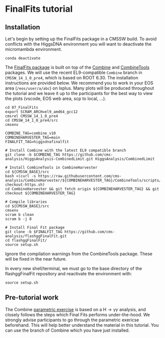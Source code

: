 # FinalFits tutorial

## Installation
Let's begin by setting up the FinalFits package in a CMSSW build. To avoid conflicts with the HiggsDNA environment you will want to deactivate the micromambda environment.
```
conda deactivate
```

The [FinalFits package](https://github.com/cms-analysis/flashggFinalFit/tree/dev_higgsdnafinalfit) is built on top of the [Combine](http://cms-analysis.github.io/HiggsAnalysis-CombinedLimit/latest/) and [CombineTools](https://github.com/cms-analysis/CombineHarvester/tree/main/CombineTools) packages. We will use the recent EL9-compatible `Combine` branch in `CMSSW_14_1_0_pre4`, which is based on ROOT 6.30. The installation instructions are provided below. We recommend you to work in your EOS area (`/eos/user/a/abc`) on lxplus. Many plots will be produced throughout the tutorial and we leave it up to the participants for the best way to view the plots (vscode, EOS web area, scp to local, ...).
```
cd 07_FinalFits
export SCRAM_ARCH=el9_amd64_gcc12
cmsrel CMSSW_14_1_0_pre4
cd CMSSW_14_1_0_pre4/src
cmsenv

COMBINE_TAG=combine_v10
COMBINEHARVESTER_TAG=main
FINALFIT_TAG=higgsdnafinalfit

# Install Combine with the latest EL9 compatible branch
git clone -b $COMBINE_TAG https://github.com/cms-analysis/HiggsAnalysis-CombinedLimit.git HiggsAnalysis/CombinedLimit

# Install CombineTools in CombineHarvester
cd ${CMSSW_BASE}/src
bash <(curl -s https://raw.githubusercontent.com/cms-analysis/CombineHarvester/${COMBINEHARVESTER_TAG}/CombineTools/scripts/sparse-checkout-https.sh)
cd CombineHarvester && git fetch origin ${COMBINEHARVESTER_TAG} && git checkout ${COMBINEHARVESTER_TAG}

# Compile libraries
cd ${CMSSW_BASE}/src
cmsenv
scram b clean
scram b -j 8

# Install Final Fit package
git clone -b $FINALFIT_TAG https://github.com/cms-analysis/flashggFinalFit.git
cd flashggFinalFit/
source setup.sh
```

Ignore the compilation warnings from the CombineTools package. These will be fixed in the near future. 

In every new shell/terminal, we must go to the base directory of the flashggFinalFit repository and reactivate the environment with:
```
source setup.sh
```

## Pre-tutorial work
The Combine [parametric exercise](http://cms-analysis.github.io/HiggsAnalysis-CombinedLimit/latest/tutorial2023/parametric_exercise/) is based on a H$\rightarrow\gamma\gamma$ analysis, and closely follows the steps which Final Fits performs under-the-hood. We strongly advise participants to go through the parametric exericse beforehand. This will help better understand the material in this tutorial. You can use the branch of Combine which you have just installed. 